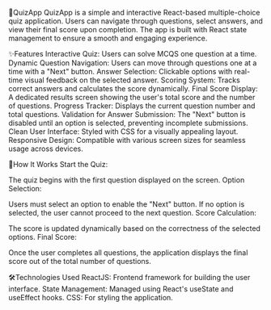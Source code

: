 🎯QuizApp
QuizApp is a simple and interactive React-based multiple-choice quiz application. Users can navigate through questions, select answers, and view their final score upon completion. The app is built with React state management to ensure a smooth and engaging experience.

✨Features
Interactive Quiz: Users can solve MCQS one question at a time.
Dynamic Question Navigation: Users can move through questions one at a time with a "Next" button.
Answer Selection: Clickable options with real-time visual feedback on the selected answer.
Scoring System: Tracks correct answers and calculates the score dynamically.
Final Score Display: A dedicated results screen showing the user's total score and the number of questions.
Progress Tracker: Displays the current question number and total questions.
Validation for Answer Submission: The "Next" button is disabled until an option is selected, preventing incomplete submissions.
Clean User Interface: Styled with CSS for a visually appealing layout.
Responsive Design: Compatible with various screen sizes for seamless usage across devices.


🚀How It Works
Start the Quiz:

The quiz begins with the first question displayed on the screen.
Option Selection:

Users must select an option to enable the "Next" button.
If no option is selected, the user cannot proceed to the next question.
Score Calculation:

The score is updated dynamically based on the correctness of the selected options.
Final Score:

Once the user completes all questions, the application displays the final score out of the total number of questions.


🛠️Technologies Used
ReactJS: Frontend framework for building the user interface.
State Management: Managed using React's useState and useEffect hooks.
CSS: For styling the application.
